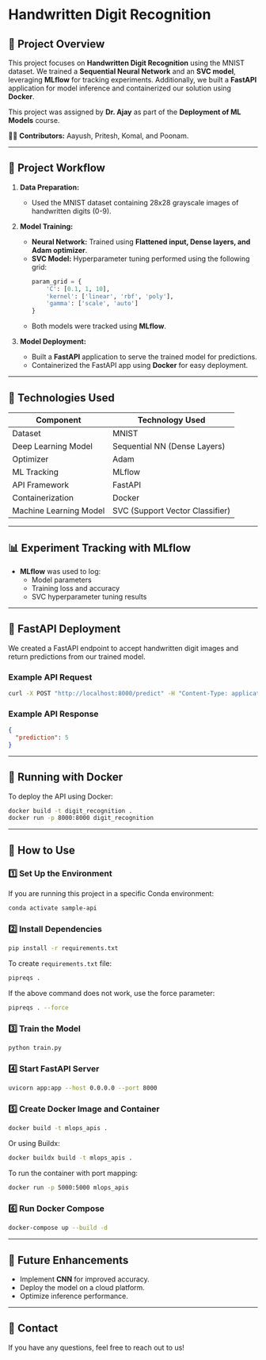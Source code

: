 # Handwritten Digit Recognition

## 📌 Project Overview
This project focuses on **Handwritten Digit Recognition** using the MNIST dataset. We trained a **Sequential Neural Network** and an **SVC model**, leveraging **MLflow** for tracking experiments. Additionally, we built a **FastAPI** application for model inference and containerized our solution using **Docker**.

This project was assigned by **Dr. Ajay** as part of the **Deployment of ML Models** course.

👨‍💻 **Contributors:** Aayush, Pritesh, Komal, and Poonam.

---

## 🚀 Project Workflow

1. **Data Preparation:**
   - Used the MNIST dataset containing 28x28 grayscale images of handwritten digits (0-9).
   
2. **Model Training:**
   - **Neural Network:** Trained using **Flattened input, Dense layers, and Adam optimizer**.
   - **SVC Model:** Hyperparameter tuning performed using the following grid:
     ```python
     param_grid = {
         'C': [0.1, 1, 10],
         'kernel': ['linear', 'rbf', 'poly'],
         'gamma': ['scale', 'auto']
     }
     ```
   - Both models were tracked using **MLflow**.
   
3. **Model Deployment:**
   - Built a **FastAPI** application to serve the trained model for predictions.
   - Containerized the FastAPI app using **Docker** for easy deployment.

---

## 🔧 Technologies Used

| Component            | Technology Used |
|---------------------|----------------|
| Dataset             | MNIST           |
| Deep Learning Model | Sequential NN (Dense Layers) |
| Optimizer           | Adam            |
| ML Tracking        | MLflow          |
| API Framework       | FastAPI         |
| Containerization    | Docker          |
| Machine Learning Model | SVC (Support Vector Classifier) |

---

## 📊 Experiment Tracking with MLflow
- **MLflow** was used to log:
  - Model parameters
  - Training loss and accuracy
  - SVC hyperparameter tuning results

---

## 📡 FastAPI Deployment
We created a FastAPI endpoint to accept handwritten digit images and return predictions from our trained model.

### Example API Request
```bash
curl -X POST "http://localhost:8000/predict" -H "Content-Type: application/json" -d '{"image": "base64-encoded-image"}'
```

### Example API Response
```json
{
  "prediction": 5
}
```

---

## 🐳 Running with Docker
To deploy the API using Docker:
```bash
docker build -t digit_recognition .
docker run -p 8000:8000 digit_recognition
```

---

## 📌 How to Use
### 1️⃣ Set Up the Environment
If you are running this project in a specific Conda environment:
```bash
conda activate sample-api
```

### 2️⃣ Install Dependencies
```bash
pip install -r requirements.txt
```
To create `requirements.txt` file:
```bash
pipreqs .
```
If the above command does not work, use the force parameter:
```bash
pipreqs . --force
```

### 3️⃣ Train the Model
```bash
python train.py
```

### 4️⃣ Start FastAPI Server
```bash
uvicorn app:app --host 0.0.0.0 --port 8000
```

### 5️⃣ Create Docker Image and Container
```bash
docker build -t mlops_apis .
```
Or using Buildx:
```bash
docker buildx build -t mlops_apis .
```
To run the container with port mapping:
```bash
docker run -p 5000:5000 mlops_apis
```

### 6️⃣ Run Docker Compose
```bash
docker-compose up --build -d
```

---

## 📌 Future Enhancements
- Implement **CNN** for improved accuracy.
- Deploy the model on a cloud platform.
- Optimize inference performance.

---

## 📩 Contact
If you have any questions, feel free to reach out to us!
